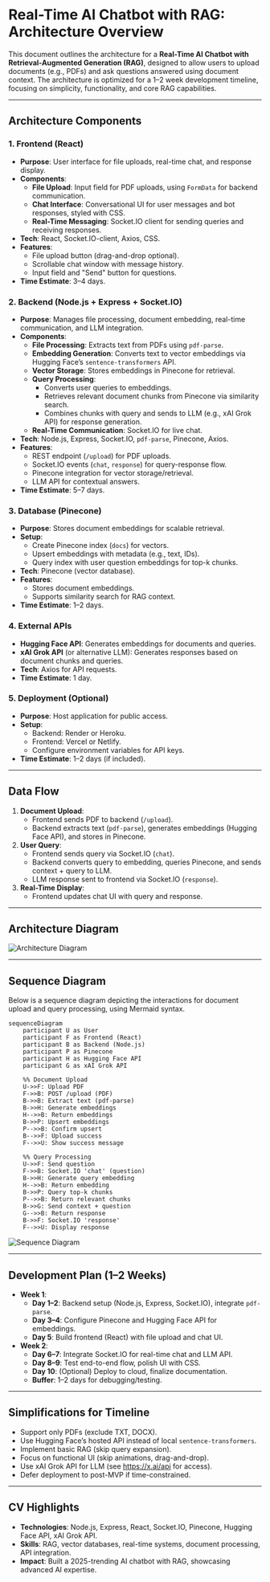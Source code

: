 # Real-Time AI Chatbot with RAG: Architecture Overview

This document outlines the architecture for a **Real-Time AI Chatbot with Retrieval-Augmented Generation (RAG)**, designed to allow users to upload documents (e.g., PDFs) and ask questions answered using document context. The architecture is optimized for a 1–2 week development timeline, focusing on simplicity, functionality, and core RAG capabilities.

---

## Architecture Components

### 1. Frontend (React)

- **Purpose**: User interface for file uploads, real-time chat, and response display.
- **Components**:
  - **File Upload**: Input field for PDF uploads, using `FormData` for backend communication.
  - **Chat Interface**: Conversational UI for user messages and bot responses, styled with CSS.
  - **Real-Time Messaging**: Socket.IO client for sending queries and receiving responses.
- **Tech**: React, Socket.IO-client, Axios, CSS.
- **Features**:
  - File upload button (drag-and-drop optional).
  - Scrollable chat window with message history.
  - Input field and "Send" button for questions.
- **Time Estimate**: 3–4 days.

### 2. Backend (Node.js + Express + Socket.IO)

- **Purpose**: Manages file processing, document embedding, real-time communication, and LLM integration.
- **Components**:
  - **File Processing**: Extracts text from PDFs using `pdf-parse`.
  - **Embedding Generation**: Converts text to vector embeddings via Hugging Face’s `sentence-transformers` API.
  - **Vector Storage**: Stores embeddings in Pinecone for retrieval.
  - **Query Processing**:
    - Converts user queries to embeddings.
    - Retrieves relevant document chunks from Pinecone via similarity search.
    - Combines chunks with query and sends to LLM (e.g., xAI Grok API) for response generation.
  - **Real-Time Communication**: Socket.IO for live chat.
- **Tech**: Node.js, Express, Socket.IO, `pdf-parse`, Pinecone, Axios.
- **Features**:
  - REST endpoint (`/upload`) for PDF uploads.
  - Socket.IO events (`chat`, `response`) for query-response flow.
  - Pinecone integration for vector storage/retrieval.
  - LLM API for contextual answers.
- **Time Estimate**: 5–7 days.

### 3. Database (Pinecone)

- **Purpose**: Stores document embeddings for scalable retrieval.
- **Setup**:
  - Create Pinecone index (`docs`) for vectors.
  - Upsert embeddings with metadata (e.g., text, IDs).
  - Query index with user question embeddings for top-k chunks.
- **Tech**: Pinecone (vector database).
- **Features**:
  - Stores document embeddings.
  - Supports similarity search for RAG context.
- **Time Estimate**: 1–2 days.

### 4. External APIs

- **Hugging Face API**: Generates embeddings for documents and queries.
- **xAI Grok API** (or alternative LLM): Generates responses based on document chunks and queries.
- **Tech**: Axios for API requests.
- **Time Estimate**: 1 day.

### 5. Deployment (Optional)

- **Purpose**: Host application for public access.
- **Setup**:
  - Backend: Render or Heroku.
  - Frontend: Vercel or Netlify.
  - Configure environment variables for API keys.
- **Time Estimate**: 1–2 days (if included).

---

## Data Flow

1. **Document Upload**:
   - Frontend sends PDF to backend (`/upload`).
   - Backend extracts text (`pdf-parse`), generates embeddings (Hugging Face API), and stores in Pinecone.
2. **User Query**:
   - Frontend sends query via Socket.IO (`chat`).
   - Backend converts query to embedding, queries Pinecone, and sends context + query to LLM.
   - LLM response sent to frontend via Socket.IO (`response`).
3. **Real-Time Display**:
   - Frontend updates chat UI with query and response.

---

## Architecture Diagram

![Architecture Diagram](https://kroki.io/plantuml/svg/eNp9U8FS4kAQvecr-kaoMlLlkcOWIKJUuWtWwl4wh2HSkpHJTKpnIvD39gSFbImeknT3e9Pvvcm184J8U2l4QqGTTFUIoxnclMKvrIcRyVJ5lL4hjKIeTPBFGQRpq9oaNN5Fy4VDgnhMdssvg1Fd9_NoOSVrPJri2cTMK_0FzK3coL-cPSZSK0b2n00CU6URFrW2ooDFLFROW4QVmGksGNcS_bEFXr66C7jd1YTOdThbsnQyhQx3nvue-MxQu61WWBTKrOEOTSj8bZD2kJKVzMD1w5mO1TgMM3wiw5GM0DBHelM8l3eUu2aVnNTDVvlSGfgCOccCSfILlimzSEazoH_sqyWYjPv59_P3zXod9p8KGTBHQe4n0I4jvCO7gVHKrsYPD7_7-X_xGV7CKxZ9Nr8DyWeGOQzhPstSiDtxDSF9nGcwaNov9v-YBcQhuSH0JD96gG8h7KjD1pJ_xPrJPTjCo1OrHTwjcXjym_XBjdDaBXVzv9fBqhc2VWpByu8jt1GmFiQqqKyxsiTLV8tTg53OMc9AgMA_w1Wn60pR2G3LK7Tr4mpxuFpXUXTNCzPuHVfoIhA=)

---

## Sequence Diagram

Below is a sequence diagram depicting the interactions for document upload and query processing, using Mermaid syntax.

```mermaid
sequenceDiagram
    participant U as User
    participant F as Frontend (React)
    participant B as Backend (Node.js)
    participant P as Pinecone
    participant H as Hugging Face API
    participant G as xAI Grok API

    %% Document Upload
    U->>F: Upload PDF
    F->>B: POST /upload (PDF)
    B->>B: Extract text (pdf-parse)
    B->>H: Generate embeddings
    H-->>B: Return embeddings
    B->>P: Upsert embeddings
    P-->>B: Confirm upsert
    B-->>F: Upload success
    F-->>U: Show success message

    %% Query Processing
    U->>F: Send question
    F->>B: Socket.IO 'chat' (question)
    B->>H: Generate query embedding
    H-->>B: Return embedding
    B->>P: Query top-k chunks
    P-->>B: Return relevant chunks
    B->>G: Send context + question
    G-->>B: Return response
    B->>F: Socket.IO 'response'
    F-->>U: Display response
```

![Sequence Diagram](https://kroki.io/mermaid/svg/eNp9ks9SgzAQxu8-xV6c4jjUO4fOFBHoxWKRB4hhS5GS0PzR9u1NgCIURw4c9vdtst-3kXjSyCgGJSkEqe_AfA0RqqRlQ5iCDIiETKKYkdCSUHCmkOXg7JBQ9TBT-VblE1q1olee4_JTzmWJlSUlQ8oZzmhsaayLomQFhIQirJPNTBVZ1Xm9gUjwqlW0kvt7CDjVNVo3zZGTvC1n7moVen0FkiBsq6Gp-h4k2_QdnnTHHAO7if2OvpyVMGZB4VmB0-R714wh8VcTexAhQ0EUAtYfmOdmcNni2O3O2KHSgt1S25zYoUzg6hYmfeszZ_tS1KBbVd83cSM1pShl78igzIP0wL-vAGrzIwUOAb1pFBdIBLfUXDhOKLWbM49EqpKzcUgpN1tVy80WFvRA1AKcq-rvJE7tJYOpf-MYp9ENp3jjVkAPmlXTOPpWgUf8ss9gJLEHRL0Dah-q2dfj1Et0e4psOJM4tIcTn1e8mEQblLI5ksvQ_ANhWgED)

---

## Development Plan (1–2 Weeks)

- **Week 1**:
  - **Day 1–2**: Backend setup (Node.js, Express, Socket.IO), integrate `pdf-parse`.
  - **Day 3–4**: Configure Pinecone and Hugging Face API for embeddings.
  - **Day 5**: Build frontend (React) with file upload and chat UI.
- **Week 2**:
  - **Day 6–7**: Integrate Socket.IO for real-time chat and LLM API.
  - **Day 8–9**: Test end-to-end flow, polish UI with CSS.
  - **Day 10**: (Optional) Deploy to cloud, finalize documentation.
  - **Buffer**: 1–2 days for debugging/testing.

---

## Simplifications for Timeline

- Support only PDFs (exclude TXT, DOCX).
- Use Hugging Face’s hosted API instead of local `sentence-transformers`.
- Implement basic RAG (skip query expansion).
- Focus on functional UI (skip animations, drag-and-drop).
- Use xAI Grok API for LLM (see https://x.ai/api for access).
- Defer deployment to post-MVP if time-constrained.

---

## CV Highlights

- **Technologies**: Node.js, Express, React, Socket.IO, Pinecone, Hugging Face API, xAI Grok API.
- **Skills**: RAG, vector databases, real-time systems, document processing, API integration.
- **Impact**: Built a 2025-trending AI chatbot with RAG, showcasing advanced AI expertise.
